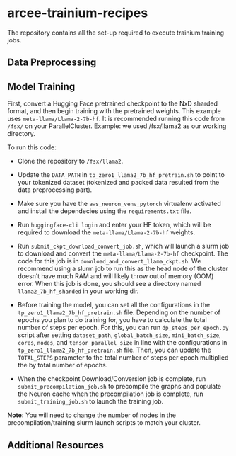 # arcee-trainium-recipes
The repository contains all the set-up required to execute trainium training jobs. 

## Data Preprocessing

## Model Training

First, convert a Hugging Face pretrained checkpoint to the NxD sharded format, and then begin training with the pretrained weights. This example uses `meta-llama/Llama-2-7b-hf`. It is recommended running this code from `/fsx/` on your ParallelCluster. Example: we used /fsx/llama2 as our working directory.

To run this code:

* Clone the repository to `/fsx/llama2`.

* Update the `DATA_PATH` in `tp_zero1_llama2_7b_hf_pretrain.sh` to point to your tokenized dataset (tokenized and packed data resulted from the data preprocessing part).

* Make sure you have the `aws_neuron_venv_pytorch` virtualenv activated and install the dependecies using the `requirements.txt` file.

* Run `huggingface-cli login` and enter your HF token, which will be required to download the `meta-llama/Llama-2-7b-hf` weights.

* Run `submit_ckpt_download_convert_job.sh`, which will launch a slurm job to download and convert the `meta-llama/Llama-2-7b-hf` checkpoint. The code for this job is in `download_and_convert_llama_ckpt.sh`. We recommend using a slurm job to run this as the head node of the cluster doesn’t have much RAM and will likely throw out of memory (OOM) error. When this job is done, you should see a directory named `llama2_7b_hf_sharded` in your working dir.

* Before training the model, you can set all the configurations in the `tp_zero1_llama2_7b_hf_pretrain.sh` file. Depending on the number of epochs you plan to do training for, you have to calculate the total number of steps per epoch. For this, you can run `dp_steps_per_epoch.py` script after setting `dataset_path`, `global_batch_size`, `mini_batch_size`, `cores`, `nodes`, and `tensor_parallel_size` in line with the configurations in `tp_zero1_llama2_7b_hf_pretrain.sh` file. Then, you can update the `TOTAL_STEPS` parameter to the total number of steps per epoch multiplied the by total number of epochs. 

* When the checkpoint Download/Conversion job is complete, run `submit_precompilation_job.sh` to precompile the graphs and populate the Neuron cache
when the precompilation job is complete, run `submit_training_job.sh` to launch the training job.


**Note:** You will need to change the number of nodes in the precompilation/training slurm launch scripts to match your cluster.


## Additional Resources

